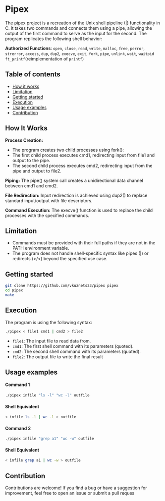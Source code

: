 # Pipex
The pipex project is a recreation of the Unix shell pipeline (|) functionality in C. It takes two commands and connects them using a pipe, allowing the output of the first command to serve as the input for the second. The program replicates the following shell behavior:

**Authorized Functions**: 
`open`, `close`, `read`, `write`, `malloc`, `free`, `perror`, `strerror`, `access`, `dup`, `dup2`, `execve`, `exit`, `fork`, `pipe`, `unlink`, `wait`, `waitpid`
`ft_printf`(reimplementation of `printf`)

## Table of contents
- [How it works](#how-it-works)
- [Limitation](#limitation)
- [Getting started](#getting-started)
- [Execution](#execution)
- [Usage examples](#usage-examples)
- [Contribution](#contribution)

## How It Works
**Process Creation:**
- The program creates two child processes using fork():
- The first child process executes cmd1, redirecting input from file1 and output to the pipe.
- The second child process executes cmd2, redirecting input from the pipe and output to file2.

**Piping:**
The pipe() system call creates a unidirectional data channel between cmd1 and cmd2.

**File Redirection:**
Input redirection is achieved using dup2() to replace standard input/output with file descriptors.

**Command Execution:**
The execve() function is used to replace the child processes with the specified commands.

## Limitation
- Commands must be provided with their full paths if they are not in the PATH environment variable.
- The program does not handle shell-specific syntax like pipes (|) or redirects (>/<) beyond the specified use case.

## Getting started
``` bash
git clone https://github.com/vkuznets23/pipex pipex
cd pipex
make
```

## Execution
The program is using the following syntax:

``` bash
./pipex < file1 cmd1 | cmd2 > file2
```
- `file1`: The input file to read data from.
- `cmd1`: The first shell command with its parameters (quoted).
- `cmd2`: The second shell command with its parameters (quoted).
- `file2`: The output file to write the final result

## Usage examples
#### Command 1
``` bash
./pipex infile "ls -l" "wc -l" outfile
```

#### Shell Equivalent
``` bash
< infile ls -l | wc -l > outfile
```

#### Command 2
``` bash
./pipex infile "grep a1" "wc -w" outfile
```

#### Shell Equivalent
``` bash
< infile grep a1 | wc -w > outfile
```

## Contribution
Contributions are welcome! If you find a bug or have a suggestion for improvement, feel free to open an issue or submit a pull reques
